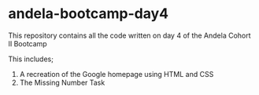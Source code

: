 # andela-bootcamp-day4
This repository contains all the code written on day 4 of the Andela Cohort II Bootcamp 

This includes;
1. A recreation of the Google homepage using HTML and CSS
2. The Missing Number Task
